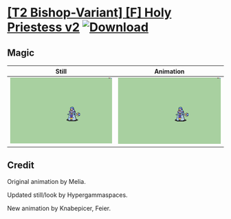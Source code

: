 # [\[T2 Bishop-Variant\] \[F\] Holy Priestess v2](./) [![Download](https://img.shields.io/badge/Download--red?style=social&logo=github)](https://minhaskamal.github.io/DownGit/#/home?url=https://github.com/Klokinator/FE-Repo/tree/main/Battle%20Animations%2FMagi%20-%20Holy-Type%2F%5BT2%20Bishop-Variant%5D%20%5BF%5D%20Holy%20Priestess%20v2%2F6.%20Magic%20(Staff%20Twirl))

## Magic

| Still | Animation |
| :---: | :-------: |
| ![Magic still](./Magic_000.png) | ![Magic](./Magic.gif) |

## Credit

Original animation by Melia.

Updated still/look by Hypergammaspaces.

New animation by Knabepicer, Feier.
